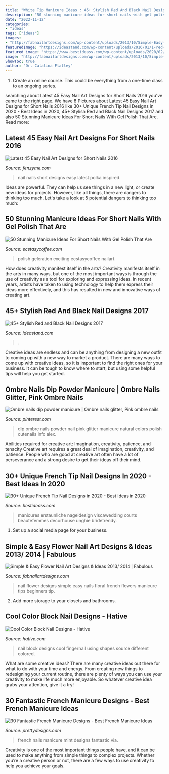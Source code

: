 ```yaml
---
title: "White Tip Manicure Ideas : 45+ Stylish Red And Black Nail Designs 2017"
description: "50 stunning manicure ideas for short nails with gel polish that are"
date: "2022-11-12"
categories:
- "ideas"
tags: ["ideas"]
images:
- "http://fabnailartdesigns.com/wp-content/uploads/2013/10/Simple-Easy-Flower-Nail-Art-Designs-Ideas-2013-2014-11.jpg"
featuredImage: "https://ideastand.com/wp-content/uploads/2016/01/1-red-black-nail-designs.jpg"
featured_image: "https://www.bestideass.com/wp-content/uploads/2020/02/24-best-french-tip-nail-designs-2402202095624.jpg"
image: "http://fabnailartdesigns.com/wp-content/uploads/2013/10/Simple-Easy-Flower-Nail-Art-Designs-Ideas-2013-2014-11.jpg"
ShowToc: true
author: "Dr. Catalina Flatley"
---
```



1. Create an online course. This could be everything from a one-time class to an ongoing series.

	

		
searching about Latest 45 Easy Nail Art Designs for Short Nails 2016 you've came to the right page. We have 8 Pictures about Latest 45 Easy Nail Art Designs for Short Nails 2016 like 30+ Unique French Tip Nail Designs in 2020 - Best Ideas in 2020, 45+ Stylish Red and Black Nail Designs 2017 and also 50 Stunning Manicure Ideas For Short Nails With Gel Polish That Are. Read more:
		
    
## Latest 45 Easy Nail Art Designs For Short Nails 2016

<img loading=lazy src="http://www.fenzyme.com/wp-content/uploads/2015/11/Easy-Nail-Art-Designs-for-Short-Nails-2016-118.jpg" onerror="this.onerror=null;this.src='https://tse1.mm.bing.net/th?id=OIP.HoiYwNNJgE1YvsiI6tb4fAHaK_&amp;pid=15.1';" alt="Latest 45 Easy Nail Art Designs for Short Nails 2016">

_Source: fenzyme.com_

>nail nails short designs easy latest polka inspired. 

	

Ideas are powerful. They can help us see things in a new light, or create new ideas for projects. However, like all things, there are dangers to thinking too much. Let's take a look at 5 potential dangers to thinking too much:

    
## 50 Stunning Manicure Ideas For Short Nails With Gel Polish That Are

<img loading=lazy src="https://www.ecstasycoffee.com/wp-content/uploads/2016/09/Jessica-GELeration-with-glitter-accent-finger..jpg" onerror="this.onerror=null;this.src='https://tse4.mm.bing.net/th?id=OIP.tbZlOgCJv8nnPD1QQvHs2gHaJ4&amp;pid=15.1';" alt="50 Stunning Manicure Ideas For Short Nails With Gel Polish That Are">

_Source: ecstasycoffee.com_

>polish geleration exciting ecstasycoffee nailart. 

	

How does creativity manifest itself in the arts?
Creativity manifests itself in the arts in many ways, but one of the most important ways is through the use of creativity as a tool for exploring and expressing ideas. In recent years, artists have taken to using technology to help them express their ideas more effectively, and this has resulted in new and innovative ways of creating art.

    
## 45+ Stylish Red And Black Nail Designs 2017

<img loading=lazy src="https://ideastand.com/wp-content/uploads/2016/01/1-red-black-nail-designs.jpg" onerror="this.onerror=null;this.src='https://tse2.mm.bing.net/th?id=OIP.uS62w6WUeEDQhB9GgV1lsAHaHa&amp;pid=15.1';" alt="45+ Stylish Red and Black Nail Designs 2017">

_Source: ideastand.com_

>. 

	

Creative ideas are endless and can be anything from designing a new outfit to coming up with a new way to market a product. There are many ways to come up with creative ideas, so it is important to find the right ones for your business. It can be tough to know where to start, but using some helpful tips will help you get started.

    
## Ombre Nails Dip Powder Manicure | Ombre Nails Glitter, Pink Ombre Nails

<img loading=lazy src="https://i.pinimg.com/736x/6d/c7/69/6dc769b302995e858425898e4693d871.jpg" onerror="this.onerror=null;this.src='https://tse3.mm.bing.net/th?id=OIP.JO_4-b1koc4anL-qGSNBuAHaJ3&amp;pid=15.1';" alt="Ombre nails dip powder manicure | Ombre nails glitter, Pink ombre nails">

_Source: pinterest.com_

>dip ombre nails powder nail pink glitter manicure natural colors polish cutenails info alex. 

	

Abilities required for creative art: Imagination, creativity, patience, and tenacity
Creative art requires a great deal of imagination, creativity, and patience. People who are good at creative art often have a lot of perseverance and a strong desire to get their ideas off their mind.

    
## 30+ Unique French Tip Nail Designs In 2020 - Best Ideas In 2020

<img loading=lazy src="https://www.bestideass.com/wp-content/uploads/2020/02/24-best-french-tip-nail-designs-2402202095624.jpg" onerror="this.onerror=null;this.src='https://tse2.mm.bing.net/th?id=OIP.DQaMnFGIpsRo-fZIw3wqAwHaJ4&amp;pid=15.1';" alt="30+ Unique French Tip Nail Designs in 2020 - Best Ideas in 2020">

_Source: bestideass.com_

>manicures erstaunliche nageldesign viscawedding courts beautefemmes decorhouse unghie bridetrendy. 

	

1. Set up a social media page for your business.

    
## Simple &amp; Easy Flower Nail Art Designs &amp; Ideas 2013/ 2014 | Fabulous

<img loading=lazy src="http://fabnailartdesigns.com/wp-content/uploads/2013/10/Simple-Easy-Flower-Nail-Art-Designs-Ideas-2013-2014-11.jpg" onerror="this.onerror=null;this.src='https://tse1.mm.bing.net/th?id=OIP.rQAjENbGtQ3_1P7Mb8j-8QHaKX&amp;pid=15.1';" alt="Simple &amp; Easy Flower Nail Art Designs &amp; Ideas 2013/ 2014 | Fabulous">

_Source: fabnailartdesigns.com_

>nail flower designs simple easy nails floral french flowers manicure tips beginners tip. 

	

2. Add more storage to your closets and bathrooms.

    
## Cool Color Block Nail Designs - Hative

<img loading=lazy src="https://hative.com/wp-content/uploads/2014/11/color-block-nail-designs/6-color-block-nail-designs.jpg" onerror="this.onerror=null;this.src='https://tse4.mm.bing.net/th?id=OIP.zCgub5iwRDbvFUFMhhvCMQHaLH&amp;pid=15.1';" alt="Cool Color Block Nail Designs - Hative">

_Source: hative.com_

>nail block designs cool fingernail using shapes source different colored. 

	

What are some creative ideas?
There are many creative ideas out there for what to do with your time and energy. From creating new things to redesigning your current routine, there are plenty of ways you can use your creativity to make life much more enjoyable. So whatever creative idea grabs your attention, give it a try!

    
## 30 Fantastic French Manicure Designs - Best French Manicure Ideas

<img loading=lazy src="http://www.prettydesigns.com/wp-content/uploads/2014/07/MInt-French-Nails.jpg" onerror="this.onerror=null;this.src='https://tse3.mm.bing.net/th?id=OIP.6GqfnnO7WvFrPf2zqyGCWwHaLx&amp;pid=15.1';" alt="30 Fantastic French Manicure Designs - Best French Manicure Ideas">

_Source: prettydesigns.com_

>french nails manicure mint designs fantastic via. 

	

Creativity is one of the most important things people have, and it can be used to make anything from simple things to complex projects. Whether you’re a creative person or not, there are a few ways to use creativity to help you achieve your goals.

